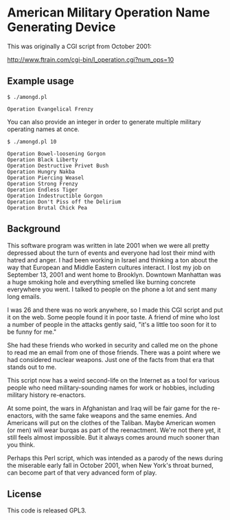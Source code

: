 # American Military Operation Name Generating Device

This was originally a CGI script from October 2001:

http://www.ftrain.com/cgi-bin/l_operation.cgi?num_ops=10

## Example usage

```$ ./amongd.pl```

```Operation Evangelical Frenzy```

You can also provide an integer in order to generate multiple
military operating names at once.

```$ ./amongd.pl 10```

```
Operation Bowel-loosening Gorgon
Operation Black Liberty
Operation Destructive Privet Bush
Operation Hungry Nakba
Operation Piercing Weasel
Operation Strong Frenzy
Operation Endless Tiger
Operation Indestructible Gorgon
Operation Don't Piss off the Delirium
Operation Brutal Chick Pea
```

## Background

This software program was written in late 2001 when we were all
pretty depressed about the turn of events and everyone had lost
their mind with hatred and anger. I had been working in Israel and
thinking a ton about the way that European and Middle Eastern
cultures interact. I lost my job on September 13, 2001 and went home
to Brooklyn. Downtown Manhattan was a huge smoking hole and
everything smelled like burning concrete everywhere you went. I
talked to people on the phone a lot and sent many long emails.

I was 26 and there was no work anywhere, so I made this CGI script
and put it on the web. Some people found it in poor taste. A friend
of mine who lost a number of people in the attacks gently said,
"it's a little too soon for it to be funny for me."

She had these friends who worked in security and called me on the
phone to read me an email from one of those friends. There was a
point where we had considered nuclear weapons. Just one of the facts
from that era that stands out to me.

This script now has a weird second-life on the Internet as a tool
for various people who need military-sounding names for work or
hobbies, including military history re-enactors.

At some point, the wars in Afghanistan and Iraq will be fair game
for the re-enactors, with the same fake weapons and the same
enemies. And Americans will put on the clothes of the Taliban. Maybe
American women (or men) will wear burqas as part of the
reenactment. We're not there yet, it still feels almost
impossible. But it always comes around much sooner than you
think.

Perhaps this Perl script, which was intended as a parody of the news
during the miserable early fall in October 2001, when New York's
throat burned, can become part of that very advanced form of play.

## License

This code is released GPL3.


